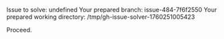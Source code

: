 Issue to solve: undefined
Your prepared branch: issue-484-7f6f2550
Your prepared working directory: /tmp/gh-issue-solver-1760251005423

Proceed.